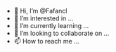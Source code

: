 - 👋 Hi, I’m @Fafancl
- 👀 I’m interested in ...
- 🌱 I’m currently learning ...
- 💞️ I’m looking to collaborate on ...
- 📫 How to reach me ...

<!---
Fafancl/Fafancl is a ✨ special ✨ repository because its `README.md` (this file) appears on your GitHub profile.
You can click the Preview link to take a look at your changes.
--->
